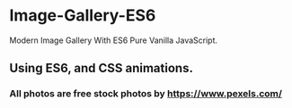 # Image-Gallery-ES6
Modern Image Gallery With ES6 Pure Vanilla JavaScript.
## Using ES6, and CSS animations.
### All photos are free stock photos by https://www.pexels.com/
